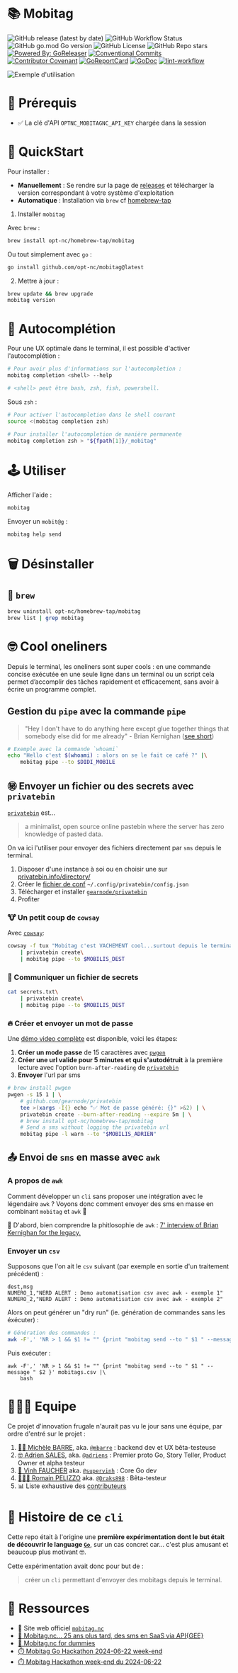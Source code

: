 # 📚 Mobitag

![GitHub release (latest by date)](https://img.shields.io/github/v/release/opt-nc/mobitag)
![GitHub Workflow Status](https://github.com/opt-nc/mobitag/actions/workflows/test-release.yml/badge.svg)
![GitHub go.mod Go version](https://img.shields.io/github/go-mod/go-version/opt-nc/mobitag)
![GitHub License](https://img.shields.io/github/license/opt-nc/mobitag)
![GitHub Repo stars](https://img.shields.io/github/stars/opt-nc/mobitag)
[![Powered By: GoReleaser](https://img.shields.io/badge/powered%20by-goreleaser-green.svg)](https://github.com/goreleaser)
[![Conventional Commits](https://img.shields.io/badge/Conventional%20Commits-1.0.0-yellow.svg)](https://conventionalcommits.org)
[![Contributor Covenant](https://img.shields.io/badge/Contributor%20Covenant-2.1-4baaaa.svg)](code_of_conduct.md)
[![GoReportCard](https://goreportcard.com/badge/github.com//opt-nc/mobitag)](https://goreportcard.com/report/github.com/opt-nc/mobitag)
[![GoDoc](https://godoc.org/github.com/opt-nc/mobitag?status.svg)](https://pkg.go.dev/github.com/opt-nc/mobitag)
[![lint-workflow](https://github.com/opt-nc/mobitag/actions/workflows/golangci-lint.yml/badge.svg)](https://github.com/opt-nc/mobitag/actions/workflows/golangci-lint.yml)


![Exemple d'utilisation](media/auth/mobitag.gif)

# 🔑 Prérequis

- ✅ La clé d'API `OPTNC_MOBITAGNC_API_KEY` chargée dans la session

# 🚀 QuickStart

Pour installer :

- **Manuellement** : Se rendre sur la page de [releases](https://github.com/opt-nc/mobitag-cli/releases) et télécharger la version correspondant à votre système d'exploitation
- **Automatique** : Installation via `brew` cf [homebrew-tap](https://github.com/opt-nc/homebrew-tap)

1. Installer `mobitag`

Avec `brew` : 

```sh
brew install opt-nc/homebrew-tap/mobitag
```

Ou tout simplement avec `go` :

```sh
go install github.com/opt-nc/mobitag@latest
```

2. Mettre à jour :

```sh
brew update && brew upgrade
mobitag version
```

# 🦥 Autocomplétion

Pour une UX optimale dans le terminal, il est possible d'activer l'autocomplétion :

```sh
# Pour avoir plus d'informations sur l'autocompletion :
mobitag completion <shell> --help

# <shell> peut être bash, zsh, fish, powershell.
```

Sous `zsh` :

```sh
# Pour activer l'autocompletion dans le shell courant
source <(mobitag completion zsh)
```

```sh
# Pour installer l'autocompletion de manière permanente
mobitag completion zsh > "${fpath[1]}/_mobitag"
```

# 🕹️ Utiliser

Afficher l'aide :

```sh
mobitag
```

Envoyer un `mobit@g` : 

```sh
mobitag help send
```

# 🗑️ Désinstaller

## 🍺 `brew`

```sh
brew uninstall opt-nc/homebrew-tap/mobitag
brew list | grep mobitag
```

# 🤓 Cool oneliners

Depuis le terminal, les oneliners sont super cools : en une commande concise exécutée en une seule ligne dans un terminal ou un script
cela permet d’accomplir des tâches rapidement et efficacement, sans avoir à écrire un programme complet.

## Gestion du `pipe` avec la commande `pipe`

> "Hey I don't have to do anything here except glue together things that somebody else did 
for me already" - Brian Kernighan ([see short](https://youtube.com/clip/UgkxtOCaReaRRQCOu5Oo5rrOgCwb56JoX7Gw?si=cJ1TTdKZbArizMmt))


```sh
# Exemple avec la commande `whoami`
echo "Hello c'est $(whoami) : alors on se le fait ce café ?" |\
    mobitag pipe --to $DIDI_MOBILE
```

## ㊙️ Envoyer un fichier ou des secrets avec `privatebin`

[`privatebin`](https://privatebin.info/) est...

> a minimalist, open source online pastebin where the server has zero knowledge of pasted data.

On va ici l'utiliser pour envoyer des fichiers directement par `sms` depuis le terminal.

1. Disposer d'une instance à soi ou en choisir une sur [privatebin.info/directory/](https://privatebin.info/directory/)
2. Créer le [fichier de conf](https://github.com/gearnode/privatebin/blob/master/doc/privatebin.conf.5.md#examples) `~/.config/privatebin/config.json`
3. Télécharger et installer [`gearnode/privatebin`](https://github.com/gearnode/privatebin)
4. Profiter

### 🐮 Un petit coup de `cowsay`

Avec [`cowsay`](https://cowsay.diamonds/):

```sh
cowsay -f tux "Mobitag c'est VACHEMENT cool...surtout depuis le terminal et pipé avec privatebin"\
    | privatebin create\
    | mobitag pipe --to $MOBILIS_DEST
```

### 🔐 Communiquer un fichier de secrets

```sh
cat secrets.txt\
    | privatebin create\
    | mobitag pipe --to $MOBILIS_DEST
```

### 🔥 Créer et envoyer un mot de passe

Une [démo video complète](https://youtu.be/z6Y9LiBQ-yU) est disponible, voici les étapes:

1. **Créer un mode passe** de 15 caractères avec [`pwgen`](https://formulae.brew.sh/formula/pwgen)
2. **Créer une url valide pour 5 minutes et qui s'autodétruit** à la première lecture avec l'option `burn-after-reading` de [`privatebin`](https://github.com/gearnode/privatebin)
3. **Envoyer** l'url par sms

```bash
# brew install pwgen
pwgen -s 15 1 | \
    # github.com/gearnode/privatebin
    tee >(xargs -I{} echo "✅ Mot de passe généré: {}" >&2) | \
    privatebin create --burn-after-reading --expire 5m | \
    # brew install opt-nc/homebrew-tap/mobitag
    # Send a sms without logging the privatebin url
    mobitag pipe -l warn --to "$MOBILIS_ADRIEN"
```


## 📤 Envoi de `sms` en masse avec `awk`

### A propos de `awk`

Comment développer un `cli` sans proposer une intégration avec le légendaire `awk` ?
Voyons donc comment envoyer des sms en masse en combinant `mobitag` et `awk` 🚀

🎤 D'abord, bien comprendre la phitlosophie de `awk` : [7' interview of Brian Kernighan for the legacy.](https://www.youtube.com/watch?v=W5kr7X7EG4o)

### Envoyer un `csv`

Supposons que l'on ait le `csv` suivant (par exemple en sortie d'un traitement précédent) : 

```
dest,msg
NUMERO_1,"NERD ALERT : Demo automatisation csv avec awk - exemple 1"
NUMERO_2,"NERD ALERT : Demo automatisation csv avec awk - exemple 2"
```
Alors on peut générer un "dry run" (ie. génération de commandes sans les éxécuter) : 

```sh
# Génération des commandes : 
awk -F',' 'NR > 1 && $1 != "" {print "mobitag send --to " $1 " --message " $2 }' mobitags.csv
```

Puis exécuter :


```
awk -F',' 'NR > 1 && $1 != "" {print "mobitag send --to " $1 " --message " $2 }' mobitags.csv |\
    bash
```


# 🧑‍🤝‍🧑 Equipe

Ce projet d'innovation frugale n'aurait pas vu le jour sans une équipe, par ordre d'entré sur le projet :

1. [👱‍♀️ Michèle BARRE](https://www.linkedin.com/in/michelebarre/), aka. [`@mbarre`](https://github.com/mbarre/) : backend dev et UX bêta-testeuse
2. [🤓 Adrien SALES](https://www.linkedin.com/in/adrien-sales/), aka. [`@adriens`](https://github.com/adriens/) : Premier proto Go, Story Teller, Product Owner et alpha testeur
3. [🥋 Vinh FAUCHER](https://www.linkedin.com/in/vinh-faucher/) aka. [`@supervinh`](https://github.com/supervinh/) : Core Go dev
4. [🧑🏾‍🦱 Romain PELIZZO](https://www.linkedin.com/in/romain-pelizzo/) aka. [`@Draks898`](https://github.com/Draks898) : Bêta-testeur
5. 📊 Liste exhaustive des [contributeurs](https://github.com/opt-nc/mobitag-cli/graphs/contributors)

# 📖 Histoire de ce `cli`

Cette repo était à l'origine une **première expérimentation dont le but était de découvrir le language [`Go`](https://go.dev/)**,
sur un cas concret car... c'est plus amusant et beaucoup plus motivant 🤓.

Cette expérimentation avait donc pour but de :

> créer un `cli` permettant d'envoyer des mobitags depuis le terminal.


# 🔖 Ressources

- 🔖 Site web officiel [`mobitag.nc`](http://www.mobitag.nc)
- [🥳 Mobitag.nc... 25 ans plus tard, des sms en SaaS via API{GEE}](https://dev.to/optnc/mobitagnc-25-ans-plus-tard-des-sms-en-saas-via-apigee-2h9e)
- [📲 Mobitag.nc for dummies](https://www.kaggle.com/code/optnouvellecaldonie/mobitag-nc-for-dummies)
- [⏱️ Mobitag Go Hackathon 2024-06-22 week-end](https://dev.to/adriens/mobitag-go-hackathon-2024-06-22-week-end-2n16)
- [⏱️ Mobitag Hackathon week-end du 2024-06-22](https://youtu.be/yVoMg7CXgaM)

